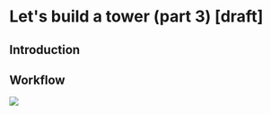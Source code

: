 # Let's build a tower (part 3) [draft]

## Introduction

## Workflow

![](https://d1jnx9ba8s6j9r.cloudfront.net/blog/wp-content/uploads/2018/09/4-1.png)
